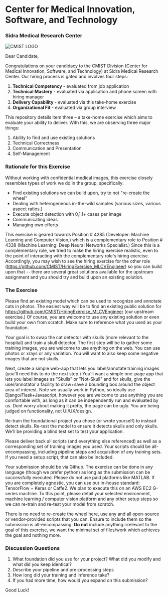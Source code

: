 # Center for Medical Innovation, Software, and Technology
### Sidra Medical Research Center
![](https://raw.githubusercontent.com/CMIST/HiringExercise_MLCVEngineer/master/logo_cmist.png "CMIST LOGO")

Dear Candidate,

Congratulations on your candidacy to the CMIST Division (Center for Medical Innovation, Software, and Technology) at Sidra Medical Research Center.  Our hiring process is gated and involves four steps:
1.	**Technical Competency** - evaluated from job application
2.	**Technical Mastery** - evaluated via application and phone screen with hiring manager
3.	**Delivery Capability** - evaluated via this take-home exercise
4.	**Organizational Fit** - evaluated via group interview 

This repository details item three – a take-home exercise which aims to evaluate your ability to deliver.  With this, we are observing three major things:
1.  Ability to find and use existing solutions
2.	Technical Correctness
3.	Communication and Presentation
4.	Self-Management

### Rationale for this Exercise
Without working with confidential medical images, this exercise closely resembles types of work we do in the group, specifically:
* Find existing solutions we can build upon, try to not "re-create the wheel"
* Dealing with heterogeneous in-the-wild samples (various sizes, various aspect ratios.)  
* Execute object detection with 0,1,1+ cases per image
* Communicating ideas
* Managing own efforts 

This exercise is geared towards Position # 4285 (Developer: Machine Learning and Computer Vision,) which is a complementary role to Position # 4338 (Machine Learning: Deep Neural Networks Specialist.)  Since this is a complementary role, we tried to make the hiring exercise realistic, even to the point of interacting with the complementary role's hiring exercise.  Accordingly, you may wish to see the hiring exercise for the other role (https://github.com/CMIST/HiringExercise_MLCVEngineer) so you can build upon that -- there are several great solutions available for the upstream assignment and you should try and build upon an existing solution.

### The Exercise

Please find an existing model which can be used to recognize and annotate cats in photos.  The easiest way will be to find an existing public solution for https://github.com/CMIST/HiringExercise_MLCVEngineer (our upstream exercise.)  Of course, you are welcome to use any existing solution or even build your own from scratch.  Make sure to reference what you used as your foundation.  

Your goal is to swap the cat detector with skulls (more relevant to the hospital) and train a skull detector.  The first step will be to gather some training images, you are welcome to use anything on the web.  You can use photos or xrays or any variation.  You will want to also keep some negative images that are not skulls.

Next, create a simple web-app that lets you label/annotate training images (you'll need this to do the next step.)  You'll want a simple one-page app that lets you label images as "Skulls" or "Not-Skull" and for skulls, give the user/annotator a facility to draw+save a bounding box around the object area of interest.  Note we usually work in Python, so ideally use Django/Flask+Javascript, however you are welcome to use anything you are comfortable with, as long as it can be independently run and evaluated by us.  Dont worry about making it pretty, the page can be ugly.  You are being judged on functionality, not UI/UX/design.

Re-train the foundational project you chose (or wrote yourself) to instead detect skulls.  Re-test the model to ensure it detects skulls and only skulls.  We'll be providing a blind test set to test your application.
 
Please deliver back all scripts (and everything else referenced) as well as a corresponding set of training images you used.  Your scripts should be all-encompassing, including pipeline steps and acquisition of any training sets.  If you need a setup script, that can also be included.

Your submission should be via Github.  The exercise can be done in any language (though we prefer python) as long as the submission can be successfully executed.  Please do not use paid platforms like MATLAB.  If you are completely agnostic, you can use our in-house standard: TensorFlow + Keras or Caffe2.  We plan to execute this on an AWS EC2 G-series machine.  To this point, please detail your selected environment, machine learning / computer vision platform and any other setup steps so we can re-train and re-test your model from scratch.

There is no need to re-create the wheel here, use any and all open-source or vendor-provided scripts that you can.  Ensure to include them so the submission is all-encompassing.  **Do not** include anything irrelevant to the goal of this exercise, we want the minimal set of files/work which achieves the goal and nothing more.

### Discussion Questions
1.	What foundation did you use for your project?  What did you modify and what did you keep identical?
2.	Describe your pipeline and pre-processing steps
3.	How long did your training and inference take?
4.	If you had more time, how would you expand on this submission?

Good Luck!